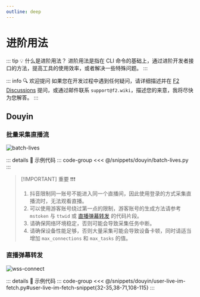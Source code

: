 ```yaml
---
outline: deep
---
```


# 进阶用法

::: tip :bulb: 什么是进阶用法？
进阶用法是指在 CLI 命令的基础上，通过进阶开发者接口的方法，提高工具的使用效率，或者解决一些特殊问题。
:::

::: info :mag: 欢迎提问
如果您在开发过程中遇到任何疑问，请详细描述并在 [F2 Discussions](https://github.com/Johnserf-Seed/f2/discussions/categories/q-a) 提问，或通过邮件联系 `support@f2.wiki`，描述您的来意，我将尽快为您解答。
:::

## Douyin

### 批量采集直播流 <Badge text="Beta" type="warning"/>

![batch-lives](/douyin/batch-lives.png)

::: details :link: 示例代码
::: code-group
<<< @/snippets/douyin/batch-lives.py
:::

> [!IMPORTANT] 重要 ❗❗❗
> 1. 抖音限制同一账号不能进入同一个直播间，因此使用登录的方式采集直播流时，无法观看直播。
> 2. 可以使用游客账号绕过第一点的限制，游客账号的生成方法请参考 `mstoken` 与 `ttwid` 或 [直播弹幕转发](#直播弹幕转发) 的代码片段。
> 3. 请确保网络环境稳定，否则可能会导致采集任务中断。
> 4. 请确保设备性能足够，否则大量采集可能会导致设备卡顿，同时请适当增加 `max_connections` 和 `max_tasks` 的值。

### 直播弹幕转发

![wss-connect](/douyin/wss-connect.png)

::: details :link: 示例代码
::: code-group
<<< @/snippets/douyin/user-live-im-fetch.py#user-live-im-fetch-snippet{32-35,38-71,108-115}
:::